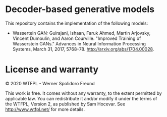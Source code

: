 # Decoder-based generative models

This repository contains the implementation of the following models:

- Wassertein GAN: Gulrajani, Ishaan, Faruk Ahmed, Martin Arjovsky, Vincent
  Dumoulin, and Aaron Courville. "Improved Training of Wasserstein GANs."
  Advances in Neural Information Processing Systems, March 31, 2017, 5768–78.
  http://arxiv.org/abs/1704.00028.

# License and warranty

© 2020 WTFPL - Werner Spolidoro Freund

This work is free. It comes without any warranty, to the
extent permitted by applicable law. You can redistribute it 
and/or modify it under the terms of the WTFPL, Version 2, 
as published by Sam Hocevar. See http://www.wtfpl.net/ 
for more details.
